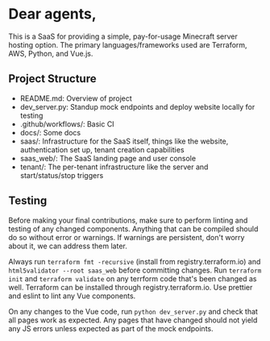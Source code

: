 # Dear agents,

This is a SaaS for providing a simple, pay-for-usage Minecraft server hosting option. The primary languages/frameworks used are Terraform, AWS, Python, and Vue.js.

## Project Structure

- README.md: Overview of project
- dev_server.py: Standup mock endpoints and deploy website locally for testing
- .github/workflows/: Basic CI
- docs/: Some docs
- saas/: Infrastructure for the SaaS itself, things like the website, authentication set up, tenant creation capabilities
- saas_web/: The SaaS landing page and user console
- tenant/: The per-tenant infrastructure like the server and start/status/stop triggers

## Testing

Before making your final contributions, make sure to perform linting and testing of any changed components. Anything that can be compiled should do so without error or warnings. If warnings are persistent, don't worry about it, we can address them later.

Always run `terraform fmt -recursive` (install from registry.terraform.io) and `html5validator --root saas_web` before committing changes. Run `terraform init` and `terraform validate` on any terrform code that's been changed as well. Terraform can be installed through registry.terraform.io. Use prettier and eslint to lint any Vue components.

On any changes to the Vue code, run `python dev_server.py` and check that all pages work as expected. Any pages that have changed should not yield any JS errors unless expected as part of the mock endpoints.